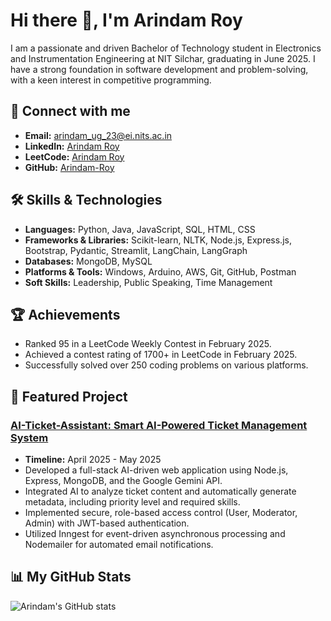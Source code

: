 # Hi there 👋, I'm Arindam Roy

I am a passionate and driven Bachelor of Technology student in Electronics and Instrumentation Engineering at NIT Silchar, graduating in June 2025. I have a strong foundation in software development and problem-solving, with a keen interest in competitive programming.

## 🔗 Connect with me
* **Email:** arindam_ug_23@ei.nits.ac.in
* **LinkedIn:** [Arindam Roy](https://www.linkedin.com/in/arindam-roy-343a0119a/)
* **LeetCode:** [Arindam Roy](https://leetcode.com/Arindam-Roy/)
* **GitHub:** [Arindam-Roy](https://github.com/Arindam-Roy)

## 🛠️ Skills & Technologies

* **Languages:** Python, Java, JavaScript, SQL, HTML, CSS
* **Frameworks & Libraries:** Scikit-learn, NLTK, Node.js, Express.js, Bootstrap, Pydantic, Streamlit, LangChain, LangGraph
* **Databases:** MongoDB, MySQL
* **Platforms & Tools:** Windows, Arduino, AWS, Git, GitHub, Postman
* **Soft Skills:** Leadership, Public Speaking, Time Management

## 🏆 Achievements

* Ranked 95 in a LeetCode Weekly Contest in February 2025.
* Achieved a contest rating of 1700+ in LeetCode in February 2025.
* Successfully solved over 250 coding problems on various platforms.

## 🔭 Featured Project

### [AI-Ticket-Assistant: Smart AI-Powered Ticket Management System](https://github.com/Arindam-Roy2004/Ai-ticket-assistant)
* **Timeline:** April 2025 - May 2025
* Developed a full-stack AI-driven web application using Node.js, Express, MongoDB, and the Google Gemini API.
* Integrated AI to analyze ticket content and automatically generate metadata, including priority level and required skills.
* Implemented secure, role-based access control (User, Moderator, Admin) with JWT-based authentication.
* Utilized Inngest for event-driven asynchronous processing and Nodemailer for automated email notifications.

## 📊 My GitHub Stats

![Arindam's GitHub stats](https://github-readme-stats.vercel.app/api?username=Arindam-Roy2004&show_icons=true&theme=radical)
